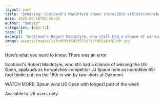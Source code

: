 ```yaml
---
layout: post
title: "Breaking: Scotland's MacIntyre shows incredible athleticsmanship"
date: 2025-06-16T02:55:02
author: "badely"
categories: [Sports]
tags: []
excerpt: "Scotland's Robert MacIntyre, who still had a chance of winning the US Open, applauds as he watches competitor JJ Spaun hole an incredible 65-foot bird"
image: assets/images/213c969b15d135732716fd55e49f02d9.jpg
---
```


Here’s what you need to know: There was an error

Scotland's Robert MacIntyre, who still had a chance of winning the US Open, applauds as he watches competitor JJ Spaun hole an incredible 65-foot birdie putt on the 18th to win by two shots at Oakmont.

WATCH MORE: Spaun wins US Open with longest putt of the week

Available to UK users only.

